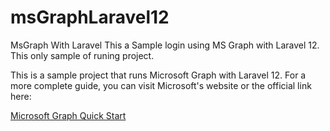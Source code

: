 # msGraphLaravel12
MsGraph With Laravel
This a Sample login using MS Graph with Laravel 12. 
This only sample of runing project. 
    <p>This is a sample project that runs Microsoft Graph with Laravel 12. For a more complete guide, you can visit Microsoft's website or the official link here:</p>
    <p><a href="https://developer.microsoft.com/en-us/graph/quick-start" target="_blank">Microsoft Graph Quick Start</a></p>
